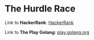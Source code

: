 # The Hurdle Race

Link to **HackerRank**: [HackerRank](https://www.hackerrank.com/challenges/the-hurdle-race/problem)

Link to **The Play Golang**: [play.golang.org](https://play.golang.org/p/pauKkmW9XIK)